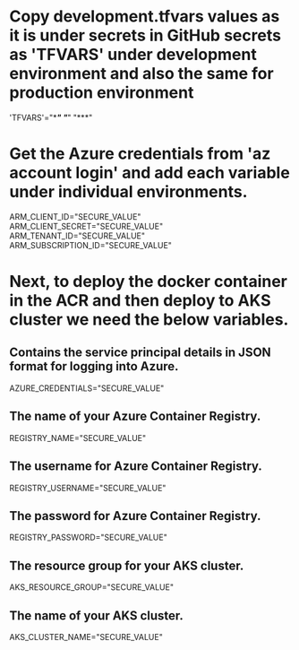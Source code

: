 # Copy development.tfvars values as it is under secrets in GitHub secrets as 'TFVARS' under development environment and also the same for production environment

'TFVARS'="\***_"
"_**"
"\*\*\*"

# Get the Azure credentials from 'az account login' and add each variable under individual environments.

ARM_CLIENT_ID="SECURE_VALUE"
ARM_CLIENT_SECRET="SECURE_VALUE"
ARM_TENANT_ID="SECURE_VALUE"
ARM_SUBSCRIPTION_ID="SECURE_VALUE"

# Next, to deploy the docker container in the ACR and then deploy to AKS cluster we need the below variables.

## Contains the service principal details in JSON format for logging into Azure.

AZURE_CREDENTIALS="SECURE_VALUE"

## The name of your Azure Container Registry.

REGISTRY_NAME="SECURE_VALUE"

## The username for Azure Container Registry.

REGISTRY_USERNAME="SECURE_VALUE"

## The password for Azure Container Registry.

REGISTRY_PASSWORD="SECURE_VALUE"

## The resource group for your AKS cluster.

AKS_RESOURCE_GROUP="SECURE_VALUE"

## The name of your AKS cluster.

AKS_CLUSTER_NAME="SECURE_VALUE"

